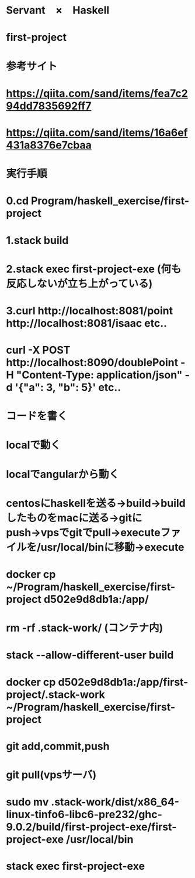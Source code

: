 # Servant　×　Haskell
# first-project
# 参考サイト
# https://qiita.com/sand/items/fea7c294dd7835692ff7
# https://qiita.com/sand/items/16a6ef431a8376e7cbaa
# 実行手順
# 0.cd Program/haskell_exercise/first-project
# 1.stack build  
# 2.stack exec first-project-exe (何も反応しないが立ち上がっている)
# 3.curl http://localhost:8081/point http://localhost:8081/isaac etc..
# curl -X POST http://localhost:8090/doublePoint -H "Content-Type: application/json" -d '{"a": 3, "b": 5}' etc..

# コードを書く
# localで動く
# localでangularから動く
# centosにhaskellを送る→build→buildしたものをmacに送る→gitにpush→vpsでgitでpull→executeファイルを/usr/local/binに移動→execute
# docker cp ~/Program/haskell_exercise/first-project d502e9d8db1a:/app/
# rm -rf .stack-work/ (コンテナ内)
# stack --allow-different-user build
# docker cp d502e9d8db1a:/app/first-project/.stack-work ~/Program/haskell_exercise/first-project 
# git add,commit,push
# git pull(vpsサーバ)
# sudo mv .stack-work/dist/x86_64-linux-tinfo6-libc6-pre232/ghc-9.0.2/build/first-project-exe/first-project-exe /usr/local/bin
# stack exec first-project-exe


